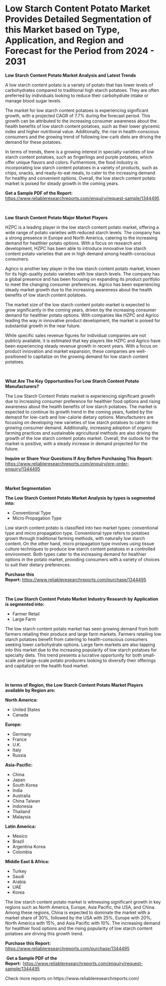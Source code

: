 <p><h1>Low Starch Content Potato Market Provides Detailed Segmentation of this Market based on Type, Application, and Region and Forecast for the Period from 2024 - 2031</h1></p><p><strong>Low Starch Content Potato Market Analysis and Latest Trends</strong></p>
<p><p>A low starch content potato is a variety of potato that has lower levels of carbohydrates compared to traditional high starch potatoes. They are often preferred by individuals looking to reduce their carbohydrate intake or manage blood sugar levels.</p><p>The market for low starch content potatoes is experiencing significant growth, with a projected CAGR of 7.7% during the forecast period. This growth can be attributed to the increasing consumer awareness about the health benefits of low starch content potatoes, such as their lower glycemic index and higher nutritional value. Additionally, the rise in health-conscious consumers and the growing trend of following low-carb diets are driving the demand for these potatoes.</p><p>In terms of trends, there is a growing interest in specialty varieties of low starch content potatoes, such as fingerlings and purple potatoes, which offer unique flavors and colors. Furthermore, the food industry is incorporating low starch content potatoes in a variety of products, such as chips, snacks, and ready-to-eat meals, to cater to the increasing demand for healthy and convenient options. Overall, the low starch content potato market is poised for steady growth in the coming years.</p></p>
<p><strong>Get a Sample PDF of the Report:&nbsp;</strong> <a href="https://www.reliableresearchreports.com/enquiry/request-sample/1344495">https://www.reliableresearchreports.com/enquiry/request-sample/1344495</a></p>
<p>&nbsp;</p>
<p><strong>Low Starch Content Potato Major Market Players</strong></p>
<p><p>HZPC is a leading player in the low starch content potato market, offering a wide range of potato varieties with reduced starch levels. The company has a strong presence in Europe and North America, catering to the increasing demand for healthier potato options. With a focus on research and development, HZPC has been able to introduce innovative low starch content potato varieties that are in high demand among health-conscious consumers.</p><p>Agrico is another key player in the low starch content potato market, known for its high-quality potato varieties with low starch levels. The company has a global presence and has been focusing on expanding its product portfolio to meet the changing consumer preferences. Agrico has been experiencing steady market growth due to the increasing awareness about the health benefits of low starch content potatoes.</p><p>The market size of the low starch content potato market is expected to grow significantly in the coming years, driven by the increasing consumer demand for healthier potato options. With companies like HZPC and Agrico leading the way in innovative product development, the market is poised for substantial growth in the near future.</p><p>While specific sales revenue figures for individual companies are not publicly available, it is estimated that key players like HZPC and Agrico have been experiencing steady revenue growth in recent years. With a focus on product innovation and market expansion, these companies are well-positioned to capitalize on the growing demand for low starch content potatoes.</p></p>
<p>&nbsp;</p>
<p><strong>What Are The Key Opportunities For Low Starch Content Potato Manufacturers?</strong></p>
<p><p>The Low Starch Content Potato market is experiencing significant growth due to increasing consumer preference for healthier food options and rising awareness about the health benefits of low starch potatoes. The market is expected to continue its growth trend in the coming years, fueled by the demand for low-carb and low-calorie dietary options. Manufacturers are focusing on developing new varieties of low starch potatoes to cater to the growing consumer demand. Additionally, increasing adoption of organic farming practices and sustainable agricultural methods are also driving the growth of the low starch content potato market. Overall, the outlook for the market is positive, with a steady increase in demand projected for the future.</p></p>
<p><strong>Inquire or Share Your Questions If Any Before Purchasing This Report:</strong> <a href="https://www.reliableresearchreports.com/enquiry/pre-order-enquiry/1344495">https://www.reliableresearchreports.com/enquiry/pre-order-enquiry/1344495</a></p>
<p>&nbsp;</p>
<p><strong>Market Segmentation</strong></p>
<p><strong>The Low Starch Content Potato Market Analysis by types is segmented into:</strong></p>
<p><ul><li>Conventional Type</li><li>Micro Propagation Type</li></ul></p>
<p><p>Low starch content potato is classified into two market types: conventional type and micro propagation type. Conventional type refers to potatoes grown through traditional farming methods, with naturally low starch content. On the other hand, micro propagation type involves using tissue culture techniques to produce low starch content potatoes in a controlled environment. Both types cater to the increasing demand for healthier options in the potato market, providing consumers with a variety of choices to suit their dietary preferences.</p></p>
<p><strong>Purchase this Report:&nbsp;</strong><a href="https://www.reliableresearchreports.com/purchase/1344495">https://www.reliableresearchreports.com/purchase/1344495</a></p>
<p>&nbsp;</p>
<p><strong>The Low Starch Content Potato Market Industry Research by Application is segmented into:</strong></p>
<p><ul><li>Farmer Retail</li><li>Large Farm</li></ul></p>
<p><p>The low starch content potato market has seen growing demand from both farmers retailing their produce and large farm markets. Farmers retailing low starch potatoes benefit from catering to health-conscious consumers seeking lower carbohydrate options. Large farm markets are also tapping into this market due to the increasing popularity of low starch potatoes for specialty diets. This trend presents a lucrative opportunity for both small-scale and large-scale potato producers looking to diversify their offerings and capitalize on the health food market.</p></p>
<p>&nbsp;</p>
<p><strong>In terms of Region, the Low Starch Content Potato Market Players available by Region are:</strong></p>
<p>
    <p> <strong> North America: </strong>
        <ul>
            <li>United States</li>
            <li>Canada</li>
        </ul>
        </p> 
    <p> <strong> Europe: </strong>
        <ul>
            <li>Germany</li>
            <li>France</li>
            <li>U.K.</li>
            <li>Italy</li>
            <li>Russia</li>
        </ul>
        </p> 
    <p> <strong> Asia-Pacific: </strong>
        <ul>
            <li>China</li>
            <li>Japan</li>
            <li>South Korea</li>
            <li>India</li>
            <li>Australia</li>
            <li>China Taiwan</li>
            <li>Indonesia</li>
            <li>Thailand</li>
            <li>Malaysia</li>
        </ul>
        </p> 
    <p> <strong> Latin America: </strong>
        <ul>
            <li>Mexico</li>
            <li>Brazil</li>
            <li>Argentina Korea</li>
            <li>Colombia</li>
        </ul>
        </p> 
    <p> <strong> Middle East & Africa: </strong>
        <ul>
            <li>Turkey</li>
            <li>Saudi</li>
            <li>Arabia</li>
            <li>UAE</li>
            <li>Korea</li>
        </ul>
    </p>
    </p>
<p><p>The low starch content potato market is witnessing significant growth in key regions such as North America, Europe, Asia Pacific, the USA, and China. Among these regions, China is expected to dominate the market with a market share of 30%, followed by the USA with 25%, Europe with 20%, North America with 15%, and Asia Pacific with 10%. The increasing demand for healthier food options and the rising popularity of low starch content potatoes are driving this growth trend.</p></p>
<p><strong>Purchase this Report: </strong><a href="https://www.reliableresearchreports.com/purchase/1344495">https://www.reliableresearchreports.com/purchase/1344495</a></p>
<p>&nbsp;<strong>Get a Sample PDF of the Report:&nbsp;&nbsp;</strong><a href="https://www.reliableresearchreports.com/enquiry/request-sample/1344495">https://www.reliableresearchreports.com/enquiry/request-sample/1344495</a></p>
<p><strong></strong></p>
<p>Check more reports on https://www.reliableresearchreports.com/</p>